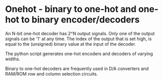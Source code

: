 # Onehot - binary to one-hot and one-hot to binary encoder/decoders

An N-bit one-hot decoder has 2^N output signals.
Only one of the output signals can be '1' at any time.
The index of the output that is set high, is equal to
the (unsigned) binary value at the input of the decoder.

The python script generates one-hot encoders and decoders of varying widths.

Binary to one-hot decoders are frequently used in D/A converters and RAM/ROM
row and column selection circuits.
